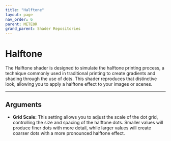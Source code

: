 ```yaml
---
title: "Halftone"
layout: page
nav_order: 6
parent: METEOR
grand_parent: Shader Repositories
---
```


# Halftone

The Halftone shader is designed to simulate the halftone printing process, a technique commonly used in traditional printing to create gradients and shading through the use of dots. This shader reproduces that distinctive look, allowing you to apply a halftone effect to your images or scenes.

---

## Arguments

* **Grid Scale:** This setting allows you to adjust the scale of the dot grid, controlling the size and spacing of the halftone dots. Smaller values will produce finer dots with more detail, while larger values will create coarser dots with a more pronounced halftone effect.